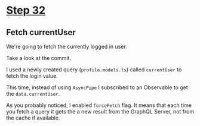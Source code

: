 # [Step 32](https://github.com/kamilkisiela/GitHunt-Lite-Angular/tree/step32)

## Fetch currentUser

We're going to fetch the currently logged in user.

Take a look at the commit.

I used a newly created query (`profile.models.ts`) called `currentUser` to fetch the login value.

This time, instead of using `AsyncPipe` I subscribed to an Observable to get the `data.currentUser`.

As you probably noticed, I enabled `forceFetch` flag.
It means that each time you fetch a query it gets the a new result from the GraphQL Server, not from the cache if available.
